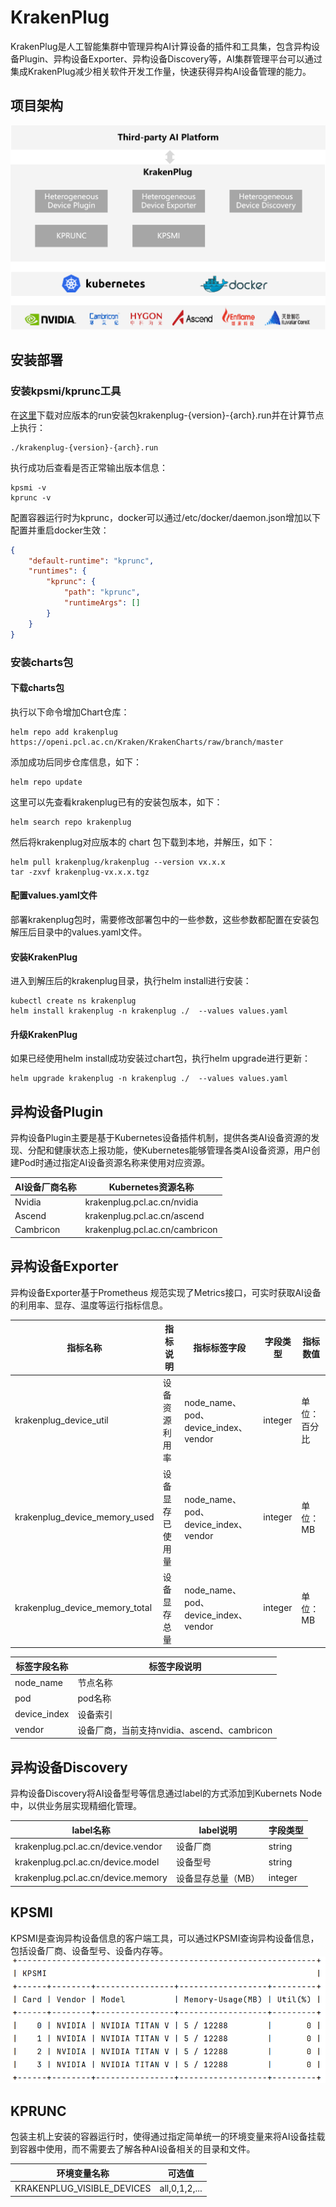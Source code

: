 # KrakenPlug

KrakenPlug是人工智能集群中管理异构AI计算设备的插件和工具集，包含异构设备Plugin、异构设备Exporter、异构设备Discovery等，AI集群管理平台可以通过集成KrakenPlug减少相关软件开发工作量，快速获得异构AI设备管理的能力。

## 项目架构

![architecture](./docs/imgs/architecture.png)



## 安装部署

### 安装kpsmi/kprunc工具

在[这里](https://openi.pcl.ac.cn/Kraken/KrakenCharts)下载对应版本的run安装包krakenplug-{version}-{arch}.run并在计算节点上执行：

```shell
./krakenplug-{version}-{arch}.run
```

执行成功后查看是否正常输出版本信息：

```shell
kpsmi -v
kprunc -v
```

配置容器运行时为kprunc，docker可以通过/etc/docker/daemon.json增加以下配置并重启docker生效：

```json
{
    "default-runtime": "kprunc",
    "runtimes": {
        "kprunc": {
            "path": "kprunc",
            "runtimeArgs": []
        }
    }
}
```



### 安装charts包

#### 下载charts包

执行以下命令增加Chart仓库：

```shell
helm repo add krakenplug https://openi.pcl.ac.cn/Kraken/KrakenCharts/raw/branch/master
```

添加成功后同步仓库信息，如下：
```shell
helm repo update
```

这里可以先查看krakenplug已有的安装包版本，如下：
```shell
helm search repo krakenplug
```

然后将krakenplug对应版本的 chart 包下载到本地，并解压，如下：
```shell
helm pull krakenplug/krakenplug --version vx.x.x
tar -zxvf krakenplug-vx.x.x.tgz
```

#### 配置values.yaml文件

部署krakenplug包时，需要修改部署包中的一些参数，这些参数都配置在安装包解压后目录中的values.yaml文件。

#### 安装KrakenPlug
进入到解压后的krakenplug目录，执行helm install进行安装：

```shell
kubectl create ns krakenplug
helm install krakenplug -n krakenplug ./  --values values.yaml
```

#### 升级KrakenPlug
如果已经使用helm install成功安装过chart包，执行helm upgrade进行更新：

```shell
helm upgrade krakenplug -n krakenplug ./  --values values.yaml
```



## 异构设备Plugin

异构设备Plugin主要是基于Kubernetes设备插件机制，提供各类AI设备资源的发现、分配和健康状态上报功能，使Kubernetes能够管理各类AI设备资源，用户创建Pod时通过指定AI设备资源名称来使用对应资源。

| AI设备厂商名称 | Kubernetes资源名称             |
| -------------- | ------------------------------ |
| Nvidia         | krakenplug.pcl.ac.cn/nvidia    |
| Ascend         | krakenplug.pcl.ac.cn/ascend    |
| Cambricon      | krakenplug.pcl.ac.cn/cambricon |



## 异构设备Exporter

异构设备Exporter基于Prometheus 规范实现了Metrics接口，可实时获取AI设备的利用率、显存、温度等运行指标信息。

| **指标名称**                   | **指标说明**     | **指标标签字段**                     | **字段类型** | **指标数值** |
| ------------------------------ | ---------------- | ------------------------------------ | ------------ | ------------ |
| krakenplug_device_util         | 设备资源利用率   | node_name、pod、device_index、vendor | integer      | 单位：百分比 |
| krakenplug_device_memory_used  | 设备显存已使用量 | node_name、pod、device_index、vendor | integer      | 单位：MB     |
| krakenplug_device_memory_total | 设备显存总量     | node_name、pod、device_index、vendor | integer      | 单位：MB     |

| 标签字段名称 | 标签字段说明                                |
| ------------ | ------------------------------------------- |
| node_name    | 节点名称                                    |
| pod          | pod名称                                     |
| device_index | 设备索引                                    |
| vendor       | 设备厂商，当前支持nvidia、ascend、cambricon |



## 异构设备Discovery

异构设备Discovery将AI设备型号等信息通过label的方式添加到Kubernets Node中，以供业务层实现精细化管理。

| **label名称**                      | **label说明**      | **字段类型** |
| ---------------------------------- | ------------------ | ------------ |
| krakenplug.pcl.ac.cn/device.vendor | 设备厂商           | string       |
| krakenplug.pcl.ac.cn/device.model  | 设备型号           | string       |
| krakenplug.pcl.ac.cn/device.memory | 设备显存总量（MB） | integer      |

## KPSMI
KPSMI是查询异构设备信息的客户端工具，可以通过KPSMI查询异构设备信息，包括设备厂商、设备型号、设备内存等。
<img src="./docs/imgs/kpsmi.png"  width=600px />

## KPRUNC

包装主机上安装的容器运行时，使得通过指定简单统一的环境变量来将AI设备挂载到容器中使用，而不需要去了解各种AI设备相关的目录和文件。

| 环境变量名称               | 可选值        |
| -------------------------- | ------------- |
| KRAKENPLUG_VISIBLE_DEVICES | all,0,1,2,... |